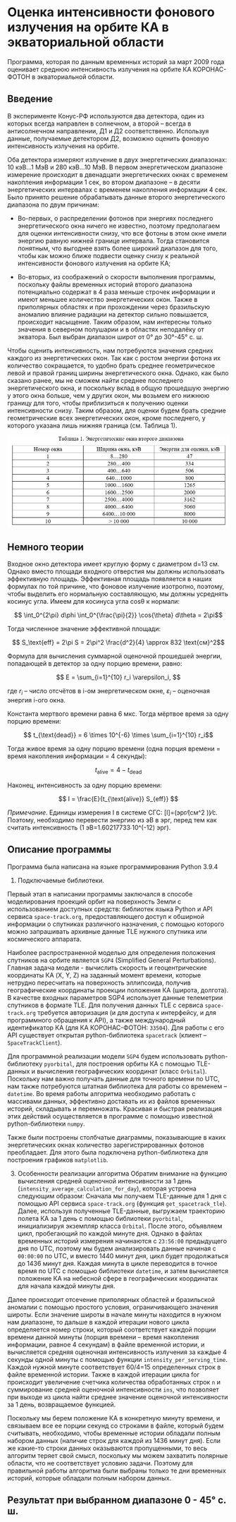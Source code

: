 # Оценка интенсивности фонового излучения на орбите КА в экваториальной области

Программа, которая по данным временных историй за март 2009 года оценивает среднюю интенсивность излучения на орбите КА КОРОНАС-ФОТОН в экваториальной области.

## Введение

В эксперименте Конус-РФ используются два детектора, один из которых всегда направлен в солнечном, а второй – всегда в антисолнечном направлении, Д1 и Д2 соответственно. Используя данные, получаемые детектором Д2, возможно оценить фоновую интенсивность излучения на орбите.

Оба детектора измеряют излучение в двух энергетических диапазонах: 10 кэВ...1 МэВ и 280 кэВ...10 МэВ. В первом энергетическом диапазоне измерение происходит в двенадцати энергетических окнах с временем накопления информации 1 сек, во втором диапазоне – в десяти энергетических интервалах с временем накопления информации 4 сек. Было принято решение обрабатывать данные второго энергетического диапазона по двум причинам:

- Во-первых, о распределении фотонов при энергиях последнего энергетического окна ничего не известно, поэтому предполагаем для оценки интенсивности снизу, что все фотоны в этом окне имели энергию равную нижней границе интервала. Тогда становится понятным, что выгоднее взять более широкий диапазон для того, чтобы как можно ближе подвести оценку снизу к реальной интенсивности фонового излучения на орбите КА;
  
- Во-вторых, из соображений о скорости выполнения программы, поскольку файлы временных историй второго диапазона потенциально содержат в 4 раза меньше строчек информации и имеют меньшее количество энергетических окон.
Также в приполярных областях и при прохождении через бразильскую аномалию влияние радиации на детектор сильно повышается, происходит насыщение. Таким образом, нам интересны только значения в северном полушарии и в областях неподалёку от экватора. Был выбран диапазон широт от 0° до 30°-45° с. ш.

Чтобы оценить интенсивность, нам потребуются значения средних каждого из энергетических окон. Так как с ростом энергии фотона их количество сокращается, то удобно брать среднее геометрическое левой и правой границ ширины энергетического окна. Однако, как было сказано ранее, мы не сможем найти среднее последнего энергетического окна, и поскольку вклад в общую прошедшую энергию у этого окна больше, чем у других окон, мы возьмем его нижнюю границу для того, чтобы приблизиться к получению оценки интенсивности снизу. Таким образом, для оценки будем брать средние геометрические всех энергетических окон, кроме последнего, у которого указана лишь нижняя граница (см. Таблица 1).

![title](Images/table.png)

## Немного теории

Входное окно детектора имеет круглую форму с диаметром d=13 см. Однако вместо площади входного отверстия мы должны использовать эффективную площадь. Эффективная площадь появляется в наших формулах по той причине, что фоновое излучение изотропно, поэтому, чтобы выделить его нормальную составляющую, мы должны усреднять косинус угла. 
Имеем для косинуса угла cos⁡θ к нормали:

$$ \int_0^{2\pi} d\phi \int_0^{\frac{\pi}{2}} \cos{\theta} d\theta = 2\pi$$

Тогда численное значение эффективной площади:

$$ S_\text{eff} = 2\pi S = 2\pi^2 \frac{d^2}{4} \approx 832 \text{см}^2$$

Формула для вычисления суммарной оценочной прошедшей энергии, попадающей в детектор за одну порцию времени, равно:

$$ E = \sum_{i=1}^{10} r_i \varepsilon_i, $$

где $r_i$ – число отсчётов в i-ом энергетическом окне, $\varepsilon_i$ – оценочная энергия i-ого окна.

Константа мертвого времени равна 6 мкс. Тогда мёртвое время за одну порцию времени:

$$ t_{\text{dead}} = 6 \times 10^{-6} \times \sum_{i=1}^{10} r_i$$

Тогда живое время за одну порцию времени (одна порция времени = время накопления информации = 4 секунды): 

$$ t_{\text{alive}} = 4 - t_{\text{dead}}$$

Наконец, интенсивность за одну порцию времени:

$$ I = \frac{E}{t_{\text{alive}} S_{eff}} $$

_Примечание_. Единицы измерения I в системе СГС: [I]=(эрг⁄(см^2 ))⁄с. Поэтому, необходимо перевести энергию из эВ в эрг, перед тем как считать интенсивность (1 эВ=1.60217733∙10^(-12)  эрг).

## Описание программы

Программа была написана на языке программирования Python 3.9.4

1. Подключаемые библиотеки.

Первый этап в написании программы заключался в способе моделирования проекций орбит на поверхность Земли с использованием доступных средств: библиотек языка Python и API сервиса `space-track.org`, предоставляющего доступ к обширной информации о спутниках различного назначения, с помощью которого можно запрашивать архивные данные TLE нужного спутника или космического аппарата. 

Наиболее распространенной моделью для определения положения спутников на орбите является `SGP4` (Simplified General Perturbations). Главная задача модели - вычислить скорость и геоцентрические координаты КА (X, Y, Z) на заданный момент времени, которые нетрудно пересчитать на поверхность эллипсоида, получив географические координаты проекции положения КА (широта, долгота). В качестве входных параметров SGP4 использует данные телеметрии спутников в формате TLE.
Для получения данных TLE с сервиса `space-track.org` требуется авторизация (и для доступа к интерфейсу, и для программного обращения к API), а также международный идентификатор КА (для КА КОРОНАС-ФОТОН: `33504`). Для работы с его API существует открытая python-библиотека `spacetrack` (клиент – `SpaceTrackClient`).

Для программной реализации модели `SGP4` будем использовать python-библиотеку `pyorbital`, для построения орбиты КА с помощью TLE-данных и вычисления географических координат (класс `Orbital`).
Поскольку нам важно получать данные для точного времени по UTC, нам также потребуются штатная библиотека для работы со временем – `datetime`.
Во время работы алгоритма необходимо работать с массивами данных, эффективно доставать их из файлов временных историй, складывать и перемножать. Красивая и быстрая реализация этих действий осуществляется в программе с помощью известной python-библиотеки `numpy`.

Также были построены столбчатые диаграммы, показывающие в каких энергетических окнах количество зарегистрированных фотонов преобладает. Для этого была подключена python-библиотека для построения графиков `matplotlib`.

3. Особенности реализации алгоритма
Обратим внимание на функцию вычисления средней оценочной интенсивности за 1 день (`intensity_average_calculation_for_day`), которая устроена следующим образом:
Сначала мы получаем TLE-данные для 1 дня с помощью API сервиса `space-track.org` (функция `get_spacetrack_tle`). Далее, используя полученные TLE-данные, выгружаем траекторию полета КА за 1 день с помощью библиотеки `pyorbital`, инициализируя экземпляр класса `Orbital`. После этого, объявляем цикл, пробегающий по каждой минуте дня. Однако в файлах временных историй измерения начинаются с `23:56:00` предыдущего дня по UTC, поэтому мы будем анализировать данные начиная с `00:00:00` по UTC, и вместо 1440 минут дня, цикл будет продолжаться до 1436 минут дня. Каждая минута в цикле переводится в точное время по UTC с помощью библиотеки `datetime`, и затем вычисляется положение КА на небесной сфере в географических координатах для начала каждой минуты дня.

Далее происходит отсечение приполярных областей и бразильской аномалии с помощью простого условия, ограничивающего значения широты. Если значение широты в начале минуты находится в нужном нам диапазоне, то дальше в каждой итерации нового цикла определяется номер строки, который соответствует каждой порции времени данной минуты (порция времени – время накопления информации, равное 4 секундам) в файле временной истории, и вычисляется средняя оценочная интенсивность излучения за каждые 4 секунды одной минуты с помощью функции `intensity_per_serving_time`. Каждой нужной минуте соответствует 60/4=15 определенных строк в файле временной истории. Также в каждой итерации цикла for происходит увеличение счетчика количества обработанных строк `n` и суммирование средней оценочной интенсивности `ins`, что позволяет при выходе из цикла найти среднее значение оценочной интенсивности за 1 день, возвращаемое функцией.

Поскольку мы берем положение КА в конкретную минуту времени, и связываем все ее порции секунд со строками в файле, который будем считывать, необходимо, чтобы временные истории обладали полным набором данных (наличие строк для каждой из 1436 минут дня). Если же какие-то строки данных оказываются пропущенными, то весь алгоритм теряет свой смысл, поскольку мы можем захватить полярные области, что не соответствует условию задачи. Поэтому для правильной работы алгоритма были выбраны только те дни временных историй, которые обладали полным набором данных.

## Результат при выбранном диапазоне 0 - 45° с. ш.





